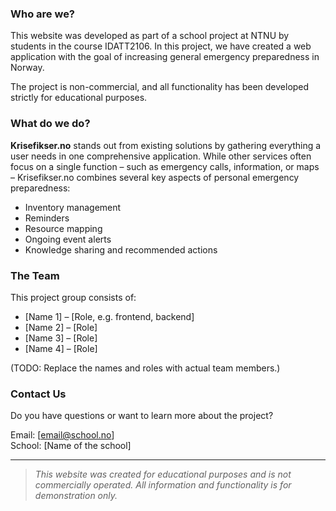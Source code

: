 ### Who are we?

This website was developed as part of a school project at NTNU by students in the course IDATT2106. In this project, we have created a web application with the goal of increasing general emergency preparedness in Norway.

The project is non-commercial, and all functionality has been developed strictly for educational purposes.

### What do we do?

**Krisefikser.no** stands out from existing solutions by gathering everything a user needs in one comprehensive application. While other services often focus on a single function – such as emergency calls, information, or maps – Krisefikser.no combines several key aspects of personal emergency preparedness:

- Inventory management
- Reminders
- Resource mapping
- Ongoing event alerts
- Knowledge sharing and recommended actions

### The Team

This project group consists of:

- [Name 1] – [Role, e.g. frontend, backend]
- [Name 2] – [Role]
- [Name 3] – [Role]
- [Name 4] – [Role]

(TODO: Replace the names and roles with actual team members.)

### Contact Us

Do you have questions or want to learn more about the project?

Email: [email@school.no]  
School: [Name of the school]

---

> *This website was created for educational purposes and is not commercially operated. All information and functionality is for demonstration only.*
